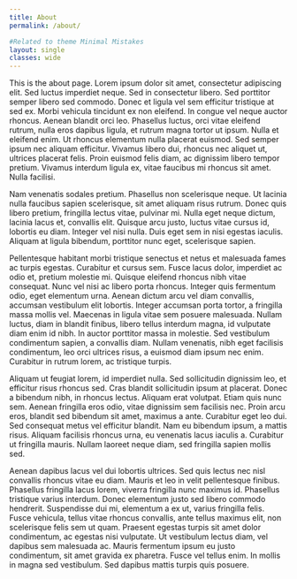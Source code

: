 ```yaml
---
title: About
permalink: /about/

#Related to theme Minimal Mistakes
layout: single
classes: wide
---
```


This is the about page.
Lorem ipsum dolor sit amet, consectetur adipiscing elit. Sed luctus imperdiet neque. Sed in consectetur libero. Sed porttitor semper libero sed commodo. Donec et ligula vel sem efficitur tristique at sed ex. Morbi vehicula tincidunt ex non eleifend. In congue vel neque auctor rhoncus. Aenean blandit orci leo. Phasellus luctus, orci vitae eleifend rutrum, nulla eros dapibus ligula, et rutrum magna tortor ut ipsum. Nulla et eleifend enim. Ut rhoncus elementum nulla placerat euismod. Sed semper ipsum nec aliquam efficitur. Vivamus libero dui, rhoncus nec aliquet ut, ultrices placerat felis. Proin euismod felis diam, ac dignissim libero tempor pretium. Vivamus interdum ligula ex, vitae faucibus mi rhoncus sit amet. Nulla facilisi.

Nam venenatis sodales pretium. Phasellus non scelerisque neque. Ut lacinia nulla faucibus sapien scelerisque, sit amet aliquam risus rutrum. Donec quis libero pretium, fringilla lectus vitae, pulvinar mi. Nulla eget neque dictum, lacinia lacus et, convallis elit. Quisque arcu justo, luctus vitae cursus id, lobortis eu diam. Integer vel nisi nulla. Duis eget sem in nisi egestas iaculis. Aliquam at ligula bibendum, porttitor nunc eget, scelerisque sapien.

Pellentesque habitant morbi tristique senectus et netus et malesuada fames ac turpis egestas. Curabitur et cursus sem. Fusce lacus dolor, imperdiet ac odio et, pretium molestie mi. Quisque eleifend rhoncus nibh vitae consequat. Nunc vel nisi ac libero porta rhoncus. Integer quis fermentum odio, eget elementum urna. Aenean dictum arcu vel diam convallis, accumsan vestibulum elit lobortis. Integer accumsan porta tortor, a fringilla massa mollis vel. Maecenas in ligula vitae sem posuere malesuada. Nullam luctus, diam in blandit finibus, libero tellus interdum magna, id vulputate diam enim id nibh. In auctor porttitor massa in molestie. Sed vestibulum condimentum sapien, a convallis diam. Nullam venenatis, nibh eget facilisis condimentum, leo orci ultrices risus, a euismod diam ipsum nec enim. Curabitur in rutrum lorem, ac tristique turpis.

Aliquam ut feugiat lorem, id imperdiet nulla. Sed sollicitudin dignissim leo, et efficitur risus rhoncus sed. Cras blandit sollicitudin ipsum at placerat. Donec a bibendum nibh, in rhoncus lectus. Aliquam erat volutpat. Etiam quis nunc sem. Aenean fringilla eros odio, vitae dignissim sem facilisis nec. Proin arcu eros, blandit sed bibendum sit amet, maximus a ante. Curabitur eget leo dui. Sed consequat metus vel efficitur blandit. Nam eu bibendum ipsum, a mattis risus. Aliquam facilisis rhoncus urna, eu venenatis lacus iaculis a. Curabitur ut fringilla mauris. Nullam laoreet neque diam, sed fringilla sapien mollis sed.

Aenean dapibus lacus vel dui lobortis ultrices. Sed quis lectus nec nisl convallis rhoncus vitae eu diam. Mauris et leo in velit pellentesque finibus. Phasellus fringilla lacus lorem, viverra fringilla nunc maximus id. Phasellus tristique varius interdum. Donec elementum justo sed libero commodo hendrerit. Suspendisse dui mi, elementum a ex ut, varius fringilla felis. Fusce vehicula, tellus vitae rhoncus convallis, ante tellus maximus elit, non scelerisque felis sem ut quam. Praesent egestas turpis sit amet dolor condimentum, ac egestas nisi vulputate. Ut vestibulum lectus diam, vel dapibus sem malesuada ac. Mauris fermentum ipsum eu justo condimentum, sit amet gravida ex pharetra. Fusce vel tellus enim. In mollis in magna sed vestibulum. Sed dapibus mattis turpis quis posuere.